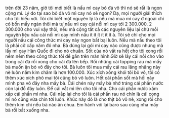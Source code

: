 trên đời 23 năm, giờ tôi mới biết là nấu mì cay bỏ đá vô thì nó sẽ rất là ngon cộng mì. Lý do tại sao bỏ đá vô mì cay nó sẽ ngon? Dạ, mọi người giải thích cho tôi hiểu với. Tôi chỉ biết một nguyên lý là nếu mà mua mì cay ở ngoài chỉ có bốn mấy ngàn thôi mà tự nấu mì cay cái nồi mì cay tới 2 300.000. 2 300.000 cho vui vậy thôi, nếu mà cộng tất cả các nguyên liệu lại chứ mỗi nguyên liệu nấu cái nồi mì cay mình nấu ít ít ít ít ít ít à. Tôi sẽ chỉ cho mọi người nấu cái công thức mì cay này ngon bất bại luôn. Nếu mà nấu theo tôi là phải cỡ cấp năm đó nha. Bà dùng lại gói mì cay nào cũng được nhưng mà lấy mì cay Hàn Quốc đi cho nó chuẩn. Sốt của nó vắt ra hết cho tôi xong rồi nêm nếm theo công thức tôi để gắn trên màn hình.Giờ sẽ lấy cái nồi cho vào trong cái đá rồi xong cho cái đá lên bếp. Rồi những cái topping rau mà mấy bà muốn ăn bỏ vô đây cho tôi. Bà luôn tôi mua mấy cái rau lăng nhăng này nè luôn nấm kim châm là hơn 100.000. Xúc xích xông khói tôi bỏ vô, tôi có thêm xúc xích phô mai tôi cũng bỏ vô luôn. Hết cái phần sốt mà hồi nãy mình pha vô đây nha mấy bà. Cái chén này mấy bà nhớ tráng cái phần nước còn lại đổ đây luôn. Để cái vắt mì lên cho tôi nha. Cho cái phần nước xăm xắp cái phần mì nha. Cái nắp lại cho tôi là cái phần rau nó chín là cái cọng mì nó cũng vừa chín tới luôn. Khúc này đó là cho thịt bò vô nè, xong rồi cho thêm kim chi nếu bà nào ăn chua. Em hành với lại baro sau cùng nha mấy bà rồi bắt xuống nha.